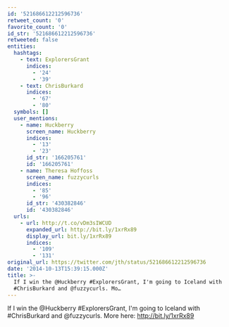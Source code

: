 ```yaml
---
id: '521686612212596736'
retweet_count: '0'
favorite_count: '0'
id_str: '521686612212596736'
retweeted: false
entities:
  hashtags:
    - text: ExplorersGrant
      indices:
        - '24'
        - '39'
    - text: ChrisBurkard
      indices:
        - '67'
        - '80'
  symbols: []
  user_mentions:
    - name: Huckberry
      screen_name: Huckberry
      indices:
        - '13'
        - '23'
      id_str: '166205761'
      id: '166205761'
    - name: Theresa Hoffoss
      screen_name: fuzzycurls
      indices:
        - '85'
        - '96'
      id_str: '430382846'
      id: '430382846'
  urls:
    - url: http://t.co/vDm3sIWCUD
      expanded_url: http://bit.ly/1xrRx89
      display_url: bit.ly/1xrRx89
      indices:
        - '109'
        - '131'
original_url: https://twitter.com/jth/status/521686612212596736
date: '2014-10-13T15:39:15.000Z'
title: >-
  If I win the @Huckberry #ExplorersGrant, I'm going to Iceland with
  #ChrisBurkard and @fuzzycurls. Mo…
---
```


If I win the @Huckberry #ExplorersGrant, I'm going to Iceland with #ChrisBurkard and @fuzzycurls. More here: http://bit.ly/1xrRx89